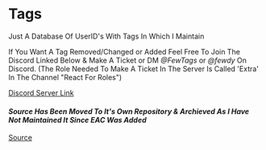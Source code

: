 # Tags
Just A Database Of UserID's With Tags In Which I Maintain

If You Want A Tag Removed/Changed or Added Feel Free To Join The Discord Linked Below & Make A Ticket or DM *@FewTags* or *@fewdy* On Discord.
(The Role Needed To Make A Ticket In The Server Is Called 'Extra' In The Channel "React For Roles")

[Discord Server Link](https://discord.gg/A4QwEZJY6f)

#### *Source Has Been Moved To It's Own Repository & Archieved As I Have Not Maintained It Since EAC Was Added*
[Source](https://github.com/Fewdys/FewTags-VRC-Source)
